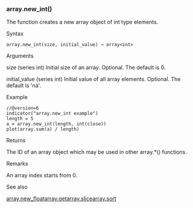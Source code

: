 ### array.new\_int()

The function creates a new array object of int type elements.

Syntax

```
array.new_int(size, initial_value) → array<int>
```

Arguments

size (series int) Initial size of an array. Optional. The default is 0.

initial\_value (series int) Initial value of all array elements. Optional. The default is 'na'.

Example

```
//@version=6  
indicator("array.new_int example")  
length = 5  
a = array.new_int(length, int(close))  
plot(array.sum(a) / length)
```

Returns

The ID of an array object which may be used in other array.\*() functions.

Remarks

An array index starts from 0.

See also

[array.new\_float](#fun_array.new_float)[array.get](#fun_array.get)[array.slice](#fun_array.slice)[array.sort](#fun_array.sort)
